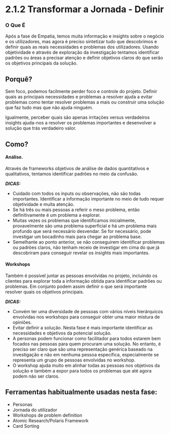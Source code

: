 # 2.1.2 Transformar a Jornada - Definir

### O Que É
Após a fase  de Empatia, temos muita informação e insights sobre o negócio e os utilizadores, mas agora é preciso sintetizar tudo que descobrimos e definir quais as reais necessidades e problemas dos utilizadores. Usando objetividade e através de exploração da investigação tentamos identificar padrões ou áreas a precisar atenção e definir objetivos claros do que serão os objetivos principais da solução.

## Porquê?
Sem foco, podemos facilmente perder foco e controle do projeto. Definir quais as principais necessidades e problemas a resolver ajuda a evitar problemas como tentar resolver problemas a mais ou construir uma solução que faz tudo mas que não ajuda ninguém.

Igualmente, perceber quais são apenas irritações versus verdadeiros insights ajuda-nos a resolver os problemas importantes e desenvolver a solução que trás verdadeiro valor.

## Como?

#### Análise. 
Através de frameworks objetivos de análise de dados quantitativos e qualitativos, tentamos identificar padrões no meio da confusão.

***DICAS:***

* Cuidado com todos os inputs ou observações, não são todas importantes. Identificar a informação importante no meio de tudo requer objetividade e muita atenção.
* Se há três ou mais pessoas a referir o meso problema, então definitivamente é um problema a explorar.
* Muitas vezes os problemas que identificamos inicialmente, provavelmente são uma problema superficial e há um problema mais profundo que será necessário desvendar. Se for necessário, pode investigar um bocadinho mais para chegar ao problema base.
* Semelhante ao ponto anterior, se não conseguirem identificar problemas ou padrões claros, não tenham receio de investigar em cima do que já descobriram para conseguir revelar os insights mais importantes.


#### Workshops
Também é possível juntar as pessoas envolvidas no projeto, incluindo os clientes para explorar toda a informação obtida para identificar padrões ou problemas. Em conjunto podem assim definir o que será importante resolver quais os objetivos principais. 

***DICAS:***
* Convém ter uma diversidade de pessoas com vários níveis hierárquicos envolvidas nos workshops para conseguir obter uma maior mistura de opiniões.
* Evitar definir a solução. Nesta fase é mais importante identificar as necessidades e objetivos da potencial solução.
* A personas podem funcionar como facilitador para todos estarem bem focados nas pessoas para quem procuram uma solução. No entanto, é preciso ser claro que são uma representação genérica baseado na investigação e não em nenhuma pessoa especifica, especialmente se representa um grupo de pessoas envolvidas no workshop.
* O workshop ajuda muito em alinhar todas as pessoas nos objetivos da solução e também a expor para todos os problemas que até agora podem não ser claros. 


## Ferramentas habitualmente usadas nesta fase:
* 	Personas
* 	Jornada do utilizador
* 	Workshops de problem definition
* 	Atomic Research/Polaris Framework
* 	Card Sorting

